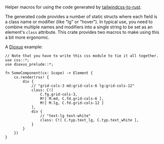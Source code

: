 Helper macros for using the code generated by
[tailwindcss-to-rust](https://crates.io/crates/tailwindcss-to-rust).

The generated code provides a number of static structs where each field is
a class name or modifier (like "lg" or "hover"). In typical use, you need
to combine multiple names and modifiers into a single string to be set as
an element's `class` attribute. This crate provides two macros to make
using this a bit more ergonomic.

A [Dioxus](https://dioxuslabs.com/) example:

```rust,ignore
// Note that you have to write this css module to tie it all together.
use css::*;
use dioxus_prelude::*;

fn SomeComponent(cx: Scope) -> Element {
    cx.render(rsx! {
        div {
            // "grid-cols-3 md:grid-cols-6 lg:grid-cols-12"
            class: C![
                C.fg.grid-cols-3,
                M![ M.md, C.fd.grid-cols-6 ],
                M![ M.lg, C.fd.grid-cols-12 ]
            ],
            div {
                // "text-lg text-white"
                class: C![ C.typ.text_lg, C.typ.text_white ],
            }
        }
    })
}
```
